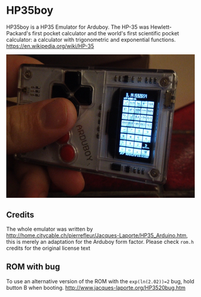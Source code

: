 # HP35boy

HP35boy is a HP35 Emulator for Arduboy. The HP-35 was Hewlett-Packard's first pocket calculator and the world's first scientific pocket calculator: a calculator with trigonometric and exponential functions. https://en.wikipedia.org/wiki/HP-35

![](images/screen.PNG)

## Credits

The whole emulator was written by http://home.citycable.ch/pierrefleur/Jacques-Laporte/HP35_Arduino.htm, this is merely an adaptation for the Arduboy form factor. Please check `rom.h` credits for the original license text

## ROM with bug

To use an alternative version of the ROM with the `exp(ln(2.02))=2` bug, hold button B when booting. http://www.jacques-laporte.org/HP3520bug.htm
